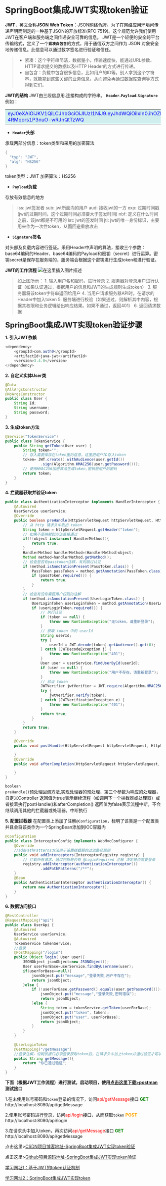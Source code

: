 # SpringBoot集成JWT实现token验证
**JWT**，英文全称**JSON Web Token**：JSON网络令牌。为了在网络应用环境间传递声明而制定的一种基于JSON的开放标准(RFC 7519)。这个规范允许我们使用JWT在客户端和服务端之间传递安全可靠的信息。
JWT是一个轻便的安全跨平台传输格式，定义了一个<code>**紧凑自包含**</code>的方式，用于通信双方之间作为 JSON 对象安全地传递信息。此信息可以通过数字签名进行验证和信任。

>  - 紧凑：这个字符串简洁，数据量小，传输速度快，能通过URL参数、HTTP请求提交的数据以及HTTP Header的方式进行传递。
>  - 自包含：负载中包含很多信息，比如用户的ID等。别人拿到这个字符串，就能拿到这些关键的业务信息，从而避免再通过数据库查询等方式得到它们。

**JWT的结构**
JWT由三段信息用.连接构成的字符串。
**<code>Header</code>.<code>Payload</code>.<code>Signature</code>**
例如：
<table><tr><td bgcolor=#D1EEEE><font color=blue>eyJ0eXAiOiJKV1QiLCJhbGciOiJIUzI1NiJ9.eyJhdWQiOiIxIn0.ihOZFzg3ZGIbBMneRy-4RMqors1P3nuO-wRJnQtTzWQ</font></td></tr></table>

 - **<code>Header</code>头部**

承载两部分信息：token类型和采用的加密算法

```java
{ 
  "typ": "JWT",
  "alg": "HS256"
}
```
token类型：JWT
加密算法：HS256

 - **<code>Payload</code>负载**

存放有效信息的地方

> iss: jwt签发者 
> sub: jwt所面向的用户
> aud: 接收jwt的一方 
> exp: 过期时间戳(jwt的过期时间，这个过期时间必须要大于签发时间) 
> nbf: 定义在什么时间之前，该jwt都是不可用的
> iat: jwt的签发时间
> jti: jwt的唯一身份标识，主要用来作为一次性token，从而回避重放攻击

 - **<code>Signature</code>签名**

对头部及负载内容进行签证。采用Header中声明的算法，接收三个参数：base64编码的Header、base64编码的Payload和密钥（secret）进行运算。密钥secret是保存在服务端的，服务端会根据这个密钥进行生成token和进行验证。

**JWT的工作流程**
![在这里插入图片描述](https://img-blog.csdnimg.cn/2020052615572243.png?x-oss-process=image/watermark,type_ZmFuZ3poZW5naGVpdGk,shadow_10,text_aHR0cHM6Ly9ibG9nLmNzZG4ubmV0L3dlaXhpbl80NDMxNjUyNw==,size_16,color_FFFFFF,t_70#pic_center)

>  如上图所示：
>      1. 输入用户名和密码，进行登录
>      2. 服务器对登录用户进行认证（如果认证通过，根据用户的信息和JWT的生成规则生成token）
>      3. 服务器将该token字符串返回给用户
>      4. 当用户请求服务器API时，在请求的Header中加入token
>      5. 服务端进行校验（如果通过，则解析其中内容，根据其权限和业务逻辑给出响应结果。如果不通过，返回401）
>      6. 返回请求数据

<font size=5>**SpringBoot集成JWT实现token验证步骤**</font>

 **1. 引入JWT依赖**
```java
<dependency>
    <groupId>com.auth0</groupId>
    <artifactId>java-jwt</artifactId>
    <version>3.4.0</version>
</dependency>
```
 **2. 自定义实体User类**
```java
@Data
@AllArgsConstructor
@NoArgsConstructor
public class User {
    String Id;
    String username;
    String password;
}
```
 **3. 生成token方法**
```java
@Service("TokenService")
public class TokenService {
    public String getToken(User user) {
        String token="";
        // 存入需要保存在token里的信息，这里把用户ID存入token
        token= JWT.create().withAudience(user.getId())
                .sign(Algorithm.HMAC256(user.getPassword()));
        // 使用HMAC256加密算法生成token,密钥是用户的密码
        return token;
    }
}
```
 **4. 拦截器获取并验证token**
```java
public class AuthenticationInterceptor implements HandlerInterceptor {
    @Autowired
    UserService userService;
    @Override
    public boolean preHandle(HttpServletRequest httpServletRequest, HttpServletResponse httpServletResponse, Object object) throws Exception {
        // 从 http 请求头中取出 token
        String token = httpServletRequest.getHeader("token");
        // 如果不是映射到方法直接通过
        if(!(object instanceof HandlerMethod)){
            return true;
        }
        HandlerMethod handlerMethod=(HandlerMethod)object;
        Method method=handlerMethod.getMethod();
        // 检查是否有passtoken注释，有则跳过认证
        if (method.isAnnotationPresent(PassToken.class)) {
            PassToken passToken = method.getAnnotation(PassToken.class);
            if (passToken.required()) {
                return true;
            }
        }
        // 检查有没有需要用户权限的注解
        if (method.isAnnotationPresent(UserLoginToken.class)) {
            UserLoginToken userLoginToken = method.getAnnotation(UserLoginToken.class);
            if (userLoginToken.required()) {
                // 执行认证
                if (token == null) {
                    throw new RuntimeException("无token，请重新登录");
                }
                // 获取 token 中的 userId
                String userId;
                try {
                    userId = JWT.decode(token).getAudience().get(0);
                } catch (JWTDecodeException j) {
                    throw new RuntimeException("401");
                }
                User user = userService.findUserById(userId);
                if (user == null) {
                    throw new RuntimeException("用户不存在，请重新登录");
                }
                // 验证 token
                JWTVerifier jwtVerifier = JWT.require(Algorithm.HMAC256(user.getPassword())).build();
                try {
                    jwtVerifier.verify(token);
                } catch (JWTVerificationException e) {
                    throw new RuntimeException("401");
                }
                return true;
            }
        }
        return true;
    }

    @Override
    public void postHandle(HttpServletRequest httpServletRequest, HttpServletResponse httpServletResponse, Object o, ModelAndView modelAndView) throws Exception {

    }
    @Override
    public void afterCompletion(HttpServletRequest httpServletRequest, HttpServletResponse httpServletResponse, Object o, Exception e) throws Exception {

    }
}
```
<code>boolean preHandle()</code>预处理回调方法,实现处理器的预处理，第三个参数为响应的处理器，自定义Controller
返回值为true表示继续流程（如调用下一个拦截器或处理器）或者接着执行postHandle()和afterCompletion()
返回值为false表示流程中断，不会继续调用其他的拦截器或处理器，中断执行

 **5. 配置拦截器**
 在配置类上添加了注解<code>@Configuration</code>，标明了该类是一个配置类并且会将该类作为一个SpringBean添加到IOC容器内
```java
@Configuration
public class InterceptorConfig implements WebMvcConfigurer {
    @Override
    //addPathPatterns方法用于设置拦截器的过滤路径规则
    public void addInterceptors(InterceptorRegistry registry) {
        // 拦截所有请求，通过判断是否有 @LoginRequired 注解 决定是否需要登录
        registry.addInterceptor(authenticationInterceptor())
                .addPathPatterns("/**");
    }
    @Bean
    public AuthenticationInterceptor authenticationInterceptor() {
        return new AuthenticationInterceptor();
    }
}
```
 **6. 数据访问接口**
```java
@RestController
@RequestMapping("api")
public class UserApi {
    @Autowired
    UserService userService;
    @Autowired
    TokenService tokenService;
    //登录
    @PostMapping("/login")
    public Object login( User user){
        JSONObject jsonObject=new JSONObject();
        User userForBase=userService.findByUsername(user);
        if(userForBase==null){
            jsonObject.put("message","登录失败,用户不存在");
            return jsonObject;
        }else {
            if (!userForBase.getPassword().equals(user.getPassword())){
                jsonObject.put("message","登录失败,密码错误");
                return jsonObject;
            }else {
                String token = tokenService.getToken(userForBase);
                jsonObject.put("token", token);
                jsonObject.put("user", userForBase);
                return jsonObject;
            }
        }
    }
    
    @UserLoginToken
    @GetMapping("/getMessage")
    //登录注解，说明该接口必须登录获取token后，在请求头中加上token并通过验证才可以访问
    public String getMessage(){
        return "你已通过验证";
    }
}
```
**下面（根据JWT工作流程）进行测试，启动项目，使用[点击这里下载>postman](https://www.postman.com)测试接口**

1.在未使用账号密码和<code>token</code>登录的情况下，访问<font color=red>api/getMessage</font>接口
<font color=green>**GET**</font> http://localhost:8080/api/getMessage

2.使用账号密码进行登录，访问<font color=red>api/login</font>接口，从而获取<code>token</code>
<font color=orange>**POST**</font> http://localhost:8080/api/login

3.在请求头中加入token，再次访问<font color=red>api/getMessage</font>接口
<font color=green>**GET**</font> http://localhost:8080/api/getMessage

点击这里>[CSDN项目博客地址-SpringBoot集成JWT实现token验证](https://blog.csdn.net/weixin_44316527/article/details/106357414)

点击这里>[Github项目源码地址-SpringBoot集成JWT实现token验证](https://github.com/ChuaWi/SpringBoot-JWT)

[学习网址1：基于JWT的token认证机制](https://blog.csdn.net/why15732625998/article/details/78534711)

[学习网址2：SpringBoot集成JWT实现token](https://www.jianshu.com/p/e88d3f8151db)
 

